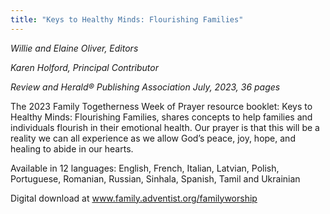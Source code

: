 ```yaml
---
title: "Keys to Healthy Minds: Flourishing Families"
---
```


_Willie and Elaine Oliver, Editors_

_Karen Holford, Principal Contributor_

_Review and Herald® Publishing Association July, 2023, 36 pages_

The 2023 Family Togetherness Week of Prayer resource booklet: Keys to Healthy Minds: Flourishing Families, shares concepts to help families and individuals flourish in their emotional health. Our prayer is that this will be a reality we can all experience as we allow God’s peace, joy, hope, and healing to abide in our hearts.

Available in 12 languages: English, French, Italian, Latvian, Polish, Portuguese, Romanian, Russian, Sinhala, Spanish, Tamil and Ukrainian

Digital download at www.family.adventist.org/familyworship